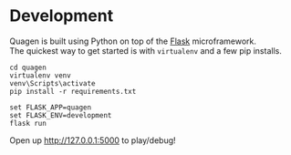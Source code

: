 
Development
===========

Quagen is built using Python on top of the [Flask][flask] microframework.  
The quickest way to get started is with `virtualenv` and a few pip installs.

    cd quagen
    virtualenv venv
    venv\Scripts\activate
    pip install -r requirements.txt
     
    set FLASK_APP=quagen
    set FLASK_ENV=development    
    flask run

Open up http://127.0.0.1:5000 to play/debug!

[flask]: http://flask.pocoo.org/